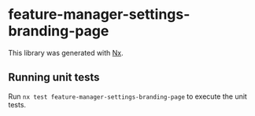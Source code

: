 # feature-manager-settings-branding-page

This library was generated with [Nx](https://nx.dev).

## Running unit tests

Run `nx test feature-manager-settings-branding-page` to execute the unit tests.

